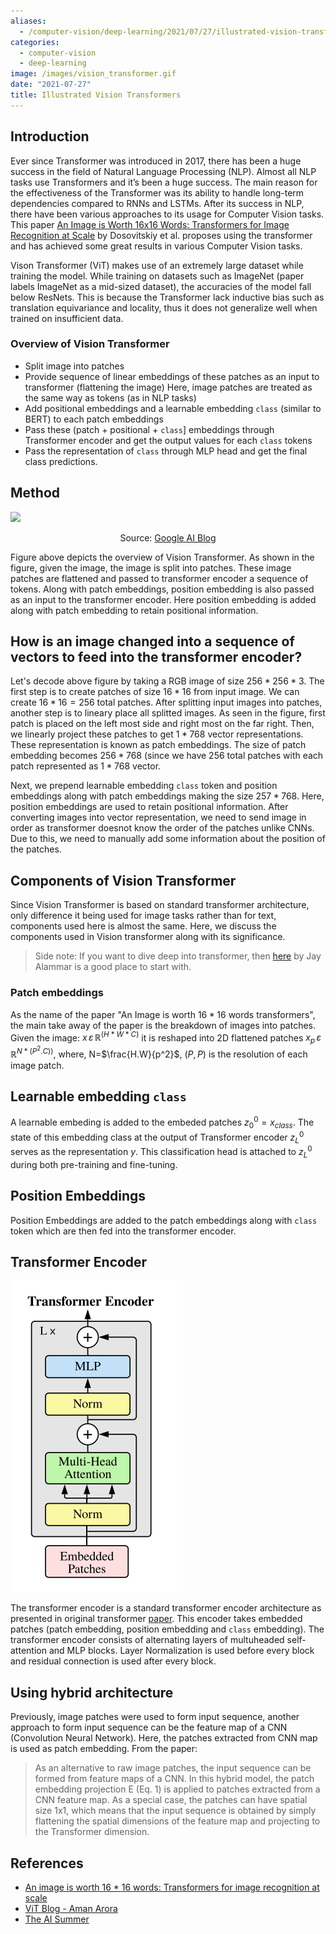 ```yaml
---
aliases:
  - /computer-vision/deep-learning/2021/07/27/illustrated-vision-transformers
categories:
  - computer-vision
  - deep-learning
image: /images/vision_transformer.gif
date: "2021-07-27"
title: Illustrated Vision Transformers
---
```


## Introduction

Ever since Transformer was introduced in 2017, there has been a huge success in the field of Natural Language Processing (NLP). Almost all NLP tasks use Transformers and it’s been a huge success. The main reason for the effectiveness of the Transformer was its ability to handle long-term dependencies compared to RNNs and LSTMs. After its success in NLP, there have been various approaches to its usage for Computer Vision tasks. This paper [An Image is Worth 16x16 Words: Transformers for Image Recognition at Scale](https://arxiv.org/abs/2010.11929) by Dosovitskiy et al. proposes using the transformer and has achieved some great results in various Computer Vision tasks.

Vison Transformer (ViT) makes use of an extremely large dataset while training the model. While training on datasets such as ImageNet (paper labels ImageNet as a mid-sized dataset), the accuracies of the model fall below ResNets. This is because the Transformer lack inductive bias such as translation equivariance and locality, thus it does not generalize well when trained on insufficient data.

### Overview of Vision Transformer

- Split image into patches
- Provide sequence of linear embeddings of these patches as an input to transformer (flattening the image)
  Here, image patches are treated as the same way as tokens (as in NLP tasks)
- Add positional embeddings and a learnable embedding `class` (similar to BERT) to each patch embeddings
- Pass these (patch + positional + `class`] embeddings through Transformer encoder and get the output values for each `class` tokens
- Pass the representation of `class` through MLP head and get the final class predictions.

## Method

![](/images/vision_transformer.gif)

<div align="center"> Source: <a href='https://ai.googleblog.com/2020/12/transformers-for-image-recognition-at.html'>Google AI Blog</a> </div>

Figure above depicts the overview of Vision Transformer. As shown in the figure, given the image, the image is split into patches. These image patches are flattened and passed to transformer encoder a sequence of tokens. Along with patch embeddings, position embedding is also passed as an input to the transformer encoder. Here position embedding is added along with patch embedding to retain positional information.

## How is an image changed into a sequence of vectors to feed into the transformer encoder?

Let's decode above figure by taking a RGB image of size $256 * 256 * 3$. The first step is to create patches of size $16 * 16$ from input image. We can create $16 * 16 = 256$ total patches. After splitting input images into patches, another step is to lineary place all splitted images. As seen in the figure, first patch is placed on the left most side and right most on the far right. Then, we linearly project these patches to get $1 * 768$ vector representations. These representation is known as patch embeddings. The size of patch embedding becomes $256 * 768$ (since we have 256 total patches with each patch represented as $1 * 768$ vector.

Next, we prepend learnable embedding `class` token and position embeddings along with patch embeddings making the size $257 * 768$. Here, position embeddings are used to retain positional information. After converting images into vector representation, we need to send image in order as transformer doesnot know the order of the patches unlike CNNs. Due to this, we need to manually add some information about the position of the patches.

## Components of Vision Transformer

Since Vision Transformer is based on standard transformer architecture, only difference it being used for image tasks rather than for text, components used here is almost the same. Here, we discuss the components used in Vision transformer along with its significance.

> Side note: If you want to dive deep into transformer, then [here](https://jalammar.github.io/illustrated-transformer/) by Jay Alammar is a good place to start with.

### Patch embeddings

As the name of the paper "An Image is worth $16 * 16$ words transformers", the main take away of the paper is the breakdown of images into patches. Given the image: $x \, \varepsilon \, \mathbb{R}^{(H * W * C)}$ it is reshaped into 2D flattened patches $x_p \, \varepsilon \, \mathbb{R}^{N*(P^2.C))}$,
where,
N=$\frac{H.W}{p^2}$, $(P, P)$ is the resolution of each image patch.

## Learnable embedding `class`

A learnable embeding is added to the embeded patches $z_0^0 = x_{class}$. The state of this embedding class at the output of Transformer encoder $z_L^0$ serves as the representation $y$. This classification head is attached to $z_L^0$ during both pre-training and fine-tuning.

## Position Embeddings

Position Embeddings are added to the patch embeddings along with `class` token which are then fed into the transformer encoder.

## Transformer Encoder

![](/images/transformer-encoder.png)

The transformer encoder is a standard transformer encoder architecture as presented in original transformer [paper](https://arxiv.org/abs/1706.03762). This encoder takes embedded patches (patch embedding, position embedding and `class` embedding). The transformer encoder consists of alternating layers of multuheaded self-attention and MLP blocks. Layer Normalization is used before every block and residual connection is used after every block.

## Using hybrid architecture

Previously, image patches were used to form input sequence, another approach to form input sequence can be the feature map of a CNN (Convolution Neural Network). Here, the patches extracted from CNN map is used as patch embedding.
From the paper:

> As an alternative to raw image patches, the input sequence can be formed
> from feature maps of a CNN. In this hybrid model, the patch embedding
> projection E (Eq. 1) is applied to patches extracted from a CNN feature map. As a special case,
> the patches can have spatial size 1x1, which means that the input sequence is obtained by simply
> flattening the spatial dimensions of the feature map and projecting to the Transformer dimension.

## References

- [An image is worth 16 \* 16 words: Transformers for image recognition at scale](https://arxiv.org/pdf/2010.11929.pdf)
- [ViT Blog - Aman Arora](https://amaarora.github.io/2021/01/18/ViT.html)
- [The AI Summer](https://theaisummer.com/vision-transformer/)
